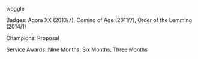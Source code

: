 woggle

Badges: Agora XX (2013/7), Coming of Age (2011/7), Order of the Lemming (2014/1)

Champions: Proposal

Service Awards: Nine Months, Six Months, Three Months


